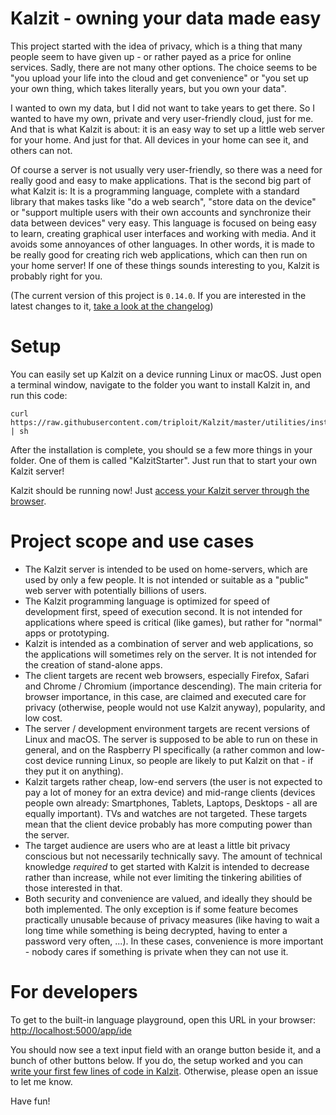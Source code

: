 # Kalzit - owning your data made easy

This project started with the idea of privacy, which is a thing that many people seem to have given up - or rather payed as a price for online services.
Sadly, there are not many other options. The choice seems to be "you upload your life into the cloud and get convenience" or "you set up your own thing, which takes literally years, but you own your data".

I wanted to own my data, but I did not want to take years to get there.
So I wanted to have my own, private and very user-friendly cloud, just for me. And that is what Kalzit is about: it is an easy way to set up a little web server for your home. And just for that. All devices in your home can see it, and others can not. 

Of course a server is not usually very user-friendly, so there was a need for really good and easy to make applications. That is the second big part of what Kalzit is:
It is a programming language, complete with a standard library that makes tasks like "do a web search", "store data on the device" or "support multiple users with their own accounts and synchronize their data between devices" very easy.
This language is focused on being easy to learn, creating graphical user interfaces and working with media. And it avoids some annoyances of other languages. In other words, it is made to be really good for creating rich web applications, which can then run on your home server!
If one of these things sounds interesting to you, Kalzit is probably right for you.

(The current version of this project is `0.14.0`. If you are interested in the latest changes to it, [take a look at the changelog](/docs/changelog/0.14.0.md))

# Setup

You can easily set up Kalzit on a device running Linux or macOS.
Just open a terminal window, navigate to the folder you want to install Kalzit in, and run this code:

```
curl https://raw.githubusercontent.com/triploit/Kalzit/master/utilities/installer/main.sh | sh
```

After the installation is complete, you should se a few more things in your folder. One of them is called "KalzitStarter". Just run that to start your own Kalzit server!

Kalzit should be running now! Just [access your Kalzit server through the browser](http://localhost:5000/).

# Project scope and use cases
* The Kalzit server is intended to be used on home-servers, which are used by only a few people. It is not intended or suitable as a "public" web server with potentially billions of users.
* The Kalzit programming language is optimized for speed of development first, speed of execution second. It is not intended for applications where speed is critical (like games), but rather for "normal" apps or prototyping.
* Kalzit is intended as a combination of server and web applications, so the applications will sometimes rely on the server. It is not intended for the creation of stand-alone apps.
* The client targets are recent web browsers, especially Firefox, Safari and Chrome / Chromium (importance descending). The main criteria for browser importance, in this case, are claimed and executed care for privacy (otherwise, people would not use Kalzit anyway), popularity, and low cost.
* The server / development environment targets are recent versions of Linux and macOS. The server is supposed to be able to run on these in general, and on the Raspberry PI specifically (a rather common and low-cost device running Linux, so people are likely to put Kalzit on that - if they put it on anything).
* Kalzit targets rather cheap, low-end servers (the user is not expected to pay a lot of money for an extra device) and mid-range clients (devices people own already: Smartphones, Tablets, Laptops, Desktops - all are equally important). TVs and watches are not targeted. These targets mean that the client device probably has more computing power than the server.
* The target audience are users who are at least a little bit privacy conscious but not necessarily technically savy. The amount of technical knowledge *required* to get started with Kalzit is intended to decrease rather than increase, while not ever limiting the tinkering abilities of those interested in that.
* Both security and convenience are valued, and ideally they should be both implemented. The only exception is if some feature becomes practically unusable because of privacy measures (like having to wait a long time while something is being decrypted, having to enter a password very often, ...). In these cases, convenience is more important - nobody cares if something is private when they can not use it.

# For developers

To get to the built-in language playground, open this URL in your browser: [http://localhost:5000/app/ide](http://localhost:5000/app/ide)

You should now see a text input field with an orange button beside it, and a bunch of other buttons below.
If you do, the setup worked and you can [write your first few lines of code in Kalzit](http://localhost:5000/docs/tutorial/babysteps.md).
Otherwise, please open an issue to let me know.

Have fun!
